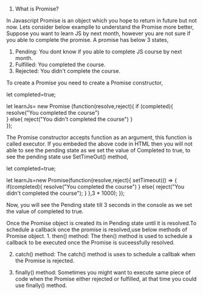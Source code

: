 1. What is Promise?

  In Javascript Promise is an object which you hope to return in future but not now.
  Lets consider below examplle to understand the Promise more better,
  Suppose you want to learn JS by next month, however you are not sure if you able to complete the promise.
  A promise has below 3 states,
  1. Pending: You dont know if you able to complete JS course by next month.
  2. Fulfilled: You completed the course.
  3. Rejected: You didn't complete the course.
  
  To create a Promise you need to create a Promise constructor,
  
  let completed=true;
  
  let learnJs= new Promise (function(resolve,reject){
     if (completed){
     resolve("You completed the course")              
      }
     else{
      reject("You didn't completed the course")
      }   
    });
    
   The Promise constructor accepts function as an argument, this function is called executor.
    If you embeded the above code in HTML then you will not able to see the pending state as we set the value of Completed to true, to see the pending state use SetTimeOut() method,
    
   let completed=true;
    
   let learnJs=new Promise(function(resolve,reject){
    setTimeout(() => {
     if(completed){
      resolve("You completed the course")
     }
     else{
      reject("You didn't completed the course");
     } 
     },3 * 1000);
    });
    
   Now, you will see the Pending state till 3 seconds in the console as we set the value of completed to true.
    
   Once the Promise object is created its in Pending state until it is resolved.To schedule a callback once the promise is resolved,use below methods of Promise object.
    1. then() method:
        The then() method is used to schedule a callback to be executed once the Promise is suceessfully resolved.
        
   2. catch() method:
        The catch() method is uses to schedule a callbak when the Promise is rejected.
        
   3. finally() method:
        Sometimes you might want to execute same piece of code when the Promise either rejected or fulfilled, at that time you could use finally() method.

